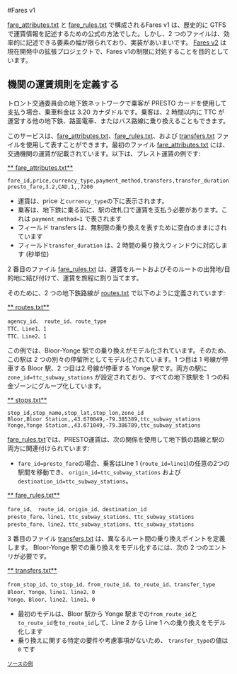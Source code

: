 #Fares v1 

[fare_attributes.txt](../../reference/#fare_attributestxt) と [fare_rules.txt](../../reference/#fare_rulestxt) で構成されるFares v1 は、歴史的に GTFS で運賃情報を記述するための公式の方法でした。しかし、2 つのファイルは、効率的に記述できる要素の幅が限られており、実装があいまいです。
[Fares v2](../../examples/fares-v2/) は現在開発中の拡張プロジェクトで、Fares v1の制限に対処することを目的としています。

## 機関の運賃規則を定義する

トロント交通委員会の地下鉄ネットワークで乗客が PRESTO カードを使用して支払う場合、乗車料金は 3.20 カナダドルです。乗客は、2 時間以内に TTC が運営する他の地下鉄、路面電車、またはバス路線に乗り換えることもできます。

このサービスは、[fare_attributes.txt](../../reference/#fare_attributestxt)、[fare_rules.txt](../../reference/#fare_rulestxt)、および [transfers.txt](../../reference/#transferstxt) ファイルを使用して表すことができます。最初のファイル [fare_attributes.txt](../../reference/#fare_attributestxt) には、交通機関の運賃が記載されています。以下は、プレスト運賃の例です:

[** fare_attributes.txt**](../../reference/#fare_attributestxt)

```
fare_id,price,currency_type,payment_method,transfers,transfer_duration
presto_fare,3.2,CAD,1,,7200
```

- 運賃は、price と`currency_type`の下に表示されます。
- 乗客は、地下鉄に乗る前に、駅の改札口で運賃を支払う必要があります。これは `payment_method=1` で表されます
- フィールド transfers は、無制限の乗り換えを表すために空白のままにされています
- フィールド`transfer_duration` は、2 時間の乗り換えウィンドウに対応します (秒単位)

2 番目のファイル [fare_rules.txt](../../reference/#fare_rulestxt) は、運賃をルートおよびそのルートの出発地/目的地に結び付けて、運賃を旅程に割り当てます。

そのために、2 つの地下鉄路線が [routes.txt](../../reference/#routestxt) で以下のように定義されています:

[** routes.txt**](../../reference/#routestxt)

```
agency_id、 route_id、route_type
TTC、Line1、1
TTC、Line2、1
```

この例では、Bloor-Yonge 駅での乗り換えがモデル化されています。そのため、この駅は 2 つの別々の停留所としてモデル化されています。1 つ目は 1 号線が停車する Bloor 駅、2 つ目は2.号線が停車する Yonge 駅です。両方の駅に `zone_id=ttc_subway_stations` が設定されており、すべての地下鉄駅を 1 つの料金ゾーンにグループ化しています。 

[** stops.txt**](../../reference/#stopstxt)

```
stop_id,stop_name,stop_lat,stop_lon,zone_id
Bloor,Bloor Station,,43.670049,-79.385389,ttc_subway_stations
Yonge,Yonge Station,,43.671049,-79.386789,ttc_subway_stations
```

[fare_rules.txt](../../reference/#fare_rulestxt)では、PRESTO運賃は、次の関係を使用して地下鉄の路線と駅の両方に関連付けられています:

- `fare_id=presto_fare`の場合、乗客はLine 1 (`route_id=line1`)の任意の2つの駅間を移動でき、 `origin_id=ttc_subway_stations` および `destination_id=ttc_subway_stations`。

[** fare_rules.txt**](../../reference/#fare_rulestxt) 

```
fare_id、 route_id、origin_id、destination_id
presto_fare、line1、ttc_subway_stations、ttc_subway_stations
presto_fare、line2、ttc_subway_stations、ttc_subway_stations
```

3 番目のファイル [transfers.txt](../../reference/#transferstxt) は、異なるルート間の乗り換えポイントを定義します。 Bloor-Yonge 駅での乗り換えをモデル化するには、次の 2 つのエントリが必要です。

[** transfers.txt**](../../reference/#transferstxt) 

```
from_stop_id、to_stop_id、from_route_id、to_route_id、transfer_type
Bloor、Yonge、line1、line2、0
Yonge、Bloor、line2、line1、0
```

- 最初のモデルは、Bloor 駅から Yonge 駅までの`from_route_id`と`to_route_id`を`to_route_id`して、Line 2 から Line 1 への乗り換えをモデル化します
- 乗り換えに関する特定の要件や考慮事項がないため、 `transfer_type`の値は `0` です

 <sup>[ソースの例](https:)</sup> 
